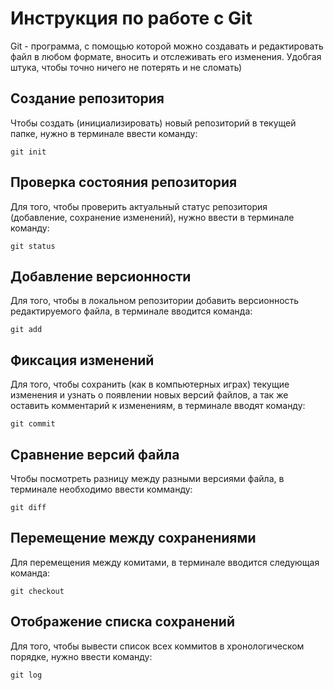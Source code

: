 # Инструкция по работе с Git

Git - программа, с помощью которой можно создавать и редактировать файл в любом формате, вносить и отслеживать его изменения. Удобгая штука, чтобы точно ничего не потерять и не сломать)

## Создание репозитория

Чтобы создать (инициализировать) новый репозиторий в текущей папке, нужно в терминале ввести команду:

    git init

## Проверка состояния репозитория

Для того, чтобы проверить актуальный статус репозитория (добавление, сохранение изменений), нужно ввести в терминале команду:

    git status

## Добавление версионности

Для того, чтобы в локальном репозитории добавить версионность редактируемого файла, в терминале вводится команда:

    git add

## Фиксация изменений

Для того, чтобы сохранить (как в компьютерных играх) текущие изменения и узнать о появлении новых версий файлов, а так же оставить комментарий к изменениям, в терминале вводят команду:

    git commit

## Сравнение версий файла

Чтобы посмотреть разницу между разными версиями файла, в терминале необходимо ввести комманду:

    git diff
    
## Перемещение между сохранениями

Для перемещения между комитами, в терминале вводится следующая команда:

    git checkout

## Отображение списка сохранений

Для того, чтобы вывести список всех коммитов в хронологическом порядке, нужно ввести команду:

    git log